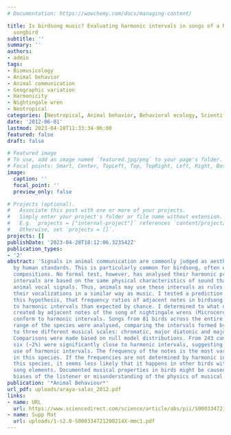 ```yaml
---
# Documentation: https://wowchemy.com/docs/managing-content/

title: Is birdsong music? Evaluating harmonic intervals in songs of a Neotropical
  songbird
subtitle: ''
summary: ''
authors:
- admin
tags:
- Biomusicology
- Animal behavior
- Animal communication
- Geographic variation
- Harmonicity
- Nightingale wren
- Neotropical
categories: [Neotropical, Animal behavior, Behavioral ecology, Scientific programming, Biomusicology, Wrens]
date: '2012-06-01'
lastmod: 2023-04-28T11:33:34-06:00
featured: false
draft: false

# Featured image
# To use, add an image named `featured.jpg/png` to your page's folder.
# Focal points: Smart, Center, TopLeft, Top, TopRight, Left, Right, BottomLeft, Bottom, BottomRight.
image:
  caption: ''
  focal_point: ''
  preview_only: false

# Projects (optional).
#   Associate this post with one or more of your projects.
#   Simply enter your project's folder or file name without extension.
#   E.g. `projects = ["internal-project"]` references `content/project/deep-learning/index.md`.
#   Otherwise, set `projects = []`.
projects: []
publishDate: '2023-04-28T18:12:06.323542Z'
publication_types:
- '2'
abstract: 'Signals in animal communication are commonly judged as aesthetically appealing
  by human standards. This is particularly common for birdsong, often equated to musical
  compositions. No formal test, however, has analysed their harmonic properties. Musical
  intervals are based on the same physical characteristics of sound that underlie
  animal vocal signals. Thus, animals may use these intervals as rules to organize
  their vocalizations in a similar way as music. I tested a prediction derived from
  this hypothesis, that frequency ratios of adjacent notes in birdsong are closer
  to harmonic intervals than expected by chance. I determined to what degree the intervals
  created by adjacent notes of the song of nightingale wrens (Microcerculus philomela)
  conform to harmonic intervals. Songs from 81 birds across the entire distribution
  range of the species were analysed, comparing the intervals formed by adjacent notes
  to three different musical scales: chromatic, major diatonic and major pentatonic.
  Comparisons were made based on null model distributions. From 243 comparisons, only
  six (~2%) were significantly close to harmonic intervals, suggesting no consistent
  use of harmonic intervals. The frequency of the notes is the most varying song parameter
  in this species. If the frequencies are not determined by harmonic intervals in
  this species, it seems less likely that it happens in other birds with more complex
  song elements. Documented musical properties in birds might be caused by cultural
  biases of the listener or misunderstanding of the physics of musical compositions.'
publication: '*Animal Behaviour*'
url_pdf: uploads/araya-salas_2012.pdf
links:
- name: URL
  url: https://www.sciencedirect.com/science/article/abs/pii/S000334721200214X?casa_token=lpsrDKO6agAAAAAA:GlbhNZ2j872MblH3we5XRSxNKqbHH7s2N1OnW9JP2GTW2MdF9a1WLjhlMEUkWGj3w9BGElW4Z71x
- name: Supp Mat
  url: uploads/1-s2.0-S000334721200214X-mmc1.pdf
---
```

